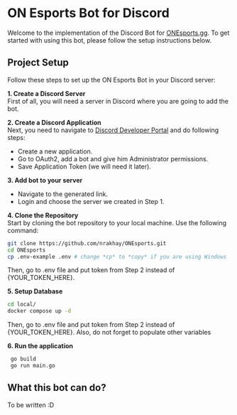 # ON Esports Bot for Discord

Welcome to the implementation of the Discord Bot for [ONEsports.gg](https://onesports.gg/). To get started with using this bot, please follow the setup instructions below.

## Project Setup

Follow these steps to set up the ON Esports Bot in your Discord server:

**1. Create a Discord Server**  
First of all, you will need a server in Discord where you are going to add the bot.

**2. Create a Discord Application**  
Next, you need to navigate to [Discord Developer Portal](https://discord.com/developers/applications) and do following steps:

-   Create a new application.
-   Go to OAuth2, add a bot and give him Administrator permissions.
-   Save Application Token (we will need it later).

**3. Add bot to your server**

-   Navigate to the generated link.
-   Login and choose the server we created in Step 1.

**4. Clone the Repository**  
 Start by cloning the bot repository to your local machine. Use the following command:

```bash
git clone https://github.com/nrakhay/ONEsports.git
cd ONEsports
cp .env-example .env # change *cp* to *copy* if you are using Windows
```

Then, go to .env file and put token from Step 2 instead of {YOUR_TOKEN_HERE}.

**5. Setup Database**  

```bash
cd local/
docker compose up -d
```

Then, go to .env file and put token from Step 2 instead of {YOUR_TOKEN_HERE}. Also, do not forget to populate other variables

**6. Run the application**

```bash
 go build
 go run main.go
```

## What this bot can do?

To be written :D
